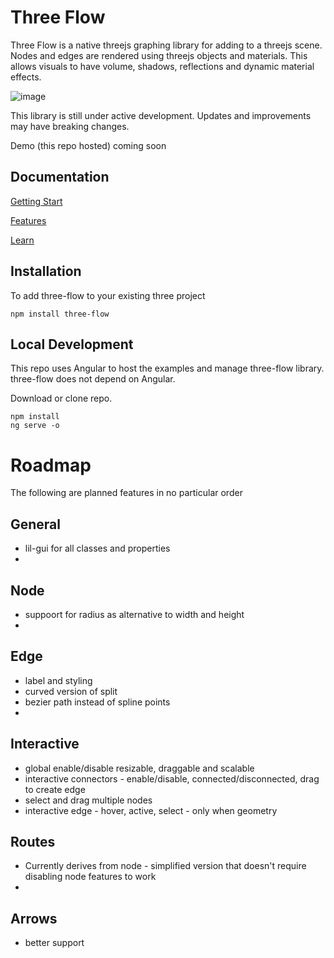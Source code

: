# Three Flow

Three Flow is a native threejs graphing library for adding to a threejs scene.  Nodes and edges are rendered using threejs objects and materials. This allows visuals to have volume, shadows, reflections and dynamic material effects.

![image](https://github.com/IRobot1/three-flow-ts/assets/25032599/777b313c-05f9-440b-98ef-ac15742e649a)

This library is still under active development.  Updates and improvements may have breaking changes.

Demo (this repo hosted) coming soon

## Documentation

[Getting Start](https://github.com/IRobot1/three-flow-ts/wiki/Getting-Started)

[Features](https://github.com/IRobot1/three-flow-ts/wiki/Features)

[Learn](https://github.com/IRobot1/three-flow-ts/wiki/Learn)

## Installation

To add three-flow to your existing three project

```
npm install three-flow
```

## Local Development
This repo uses Angular to host the examples and manage three-flow library. three-flow does not depend on Angular.

Download or clone repo.  

```
npm install
ng serve -o
```
# Roadmap
The following are planned features in no particular order

## General
* lil-gui for all classes and properties
* 

## Node
* suppoort for radius as alternative to width and height
* 

## Edge
* label and styling
* curved version of split 
* bezier path instead of spline points
* 

## Interactive
* global enable/disable resizable, draggable and scalable
* interactive connectors - enable/disable, connected/disconnected, drag to create edge
* select and drag multiple nodes
* interactive edge - hover, active, select - only when geometry

## Routes
* Currently derives from node - simplified version that doesn't require disabling node features to work
* 

## Arrows
* better support
